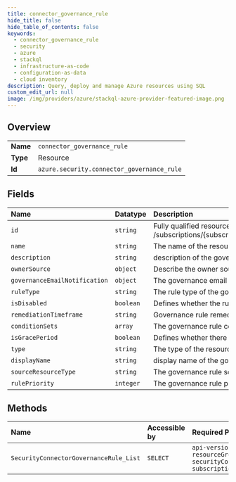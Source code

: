 ```yaml
---
title: connector_governance_rule
hide_title: false
hide_table_of_contents: false
keywords:
  - connector_governance_rule
  - security
  - azure    
  - stackql
  - infrastructure-as-code
  - configuration-as-data
  - cloud inventory
description: Query, deploy and manage Azure resources using SQL
custom_edit_url: null
image: /img/providers/azure/stackql-azure-provider-featured-image.png
---
```

  
    

## Overview
<table><tbody>
<tr><td><b>Name</b></td><td><code>connector_governance_rule</code></td></tr>
<tr><td><b>Type</b></td><td>Resource</td></tr>
<tr><td><b>Id</b></td><td><code>azure.security.connector_governance_rule</code></td></tr>
</tbody></table>

## Fields
| Name | Datatype | Description |
|:-----|:---------|:------------|
| `id` | `string` | Fully qualified resource ID for the resource. Ex - /subscriptions/&#123;subscriptionId&#125;/resourceGroups/&#123;resourceGroupName&#125;/providers/&#123;resourceProviderNamespace&#125;/&#123;resourceType&#125;/&#123;resourceName&#125; |
| `name` | `string` | The name of the resource |
| `description` | `string` | description of the governanceRule |
| `ownerSource` | `object` | Describe the owner source of governance rule |
| `governanceEmailNotification` | `object` | The governance email weekly notification configuration. |
| `ruleType` | `string` | The rule type of the governance rule, defines the source of the rule e.g. Integrated |
| `isDisabled` | `boolean` | Defines whether the rule is active/inactive |
| `remediationTimeframe` | `string` | Governance rule remediation timeframe - this is the time that will affect on the grace-period duration e.g. 7.00:00:00 - means 7 days |
| `conditionSets` | `array` | The governance rule conditionSets - see examples |
| `isGracePeriod` | `boolean` | Defines whether there is a grace period on the governance rule |
| `type` | `string` | The type of the resource. E.g. "Microsoft.Compute/virtualMachines" or "Microsoft.Storage/storageAccounts" |
| `displayName` | `string` | display name of the governanceRule |
| `sourceResourceType` | `string` | The governance rule source, what the rule affects, e.g. Assessments |
| `rulePriority` | `integer` | The governance rule priority, priority to the lower number. Rules with the same priority on the same subscription will not be allowed |
## Methods
| Name | Accessible by | Required Params |
|:-----|:--------------|:----------------|
| `SecurityConnectorGovernanceRule_List` | `SELECT` | `api-version, resourceGroupName, securityConnectorName, subscriptionId` |

